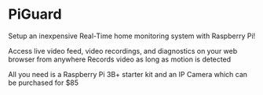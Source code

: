 # PiGuard
Setup an inexpensive Real-Time home monitoring system with Raspberry Pi! 

Access live video feed, video recordings, and diagnostics on your web browser from anywhere
Records video as long as motion is detected

All you need is a Raspberry Pi 3B+ starter kit and an IP Camera which can be purchased for $85

